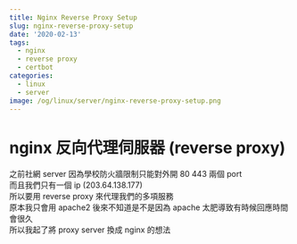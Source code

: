 ```yaml
---
title: Nginx Reverse Proxy Setup
slug: nginx-reverse-proxy-setup
date: '2020-02-13'
tags:
  - nginx
  - reverse proxy
  - certbot
categories:
  - linux
  - server
image: /og/linux/server/nginx-reverse-proxy-setup.png
---
```


# nginx 反向代理伺服器 (reverse proxy)

之前社網 server 因為學校防火牆限制只能對外開 80 443 兩個 port  
而且我們只有一個 ip (203.64.138.177)  
所以要用 reverse proxy 來代理我們的多項服務  
原本我只會用 apache2
後來不知道是不是因為 apache 太肥導致有時候回應時間會很久  
所以我起了將 proxy server 換成 nginx 的想法
